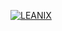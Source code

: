 [![LEANIX](https://blogger.googleusercontent.com/img/b/R29vZ2xl/AVvXsEi25FNIPxakjOSurzweiivHkH206Lf8M9FRhkVWjIt0uTZz78cm33ESec51Fm7KQsS9PzWPIlIuJCF2mKUCwLBHYqbo5wcdtGYobsTvZB_GecBC9il-re-GY40IzrZZduERiqzfs7TKHvxmaa41O7rJDbfZCVECFT8fcDl5S5DzYumP-ZlX_86Glqn5/s16000/tryleanix.png)](https://atozsupplement.com/leanix-keto-gummies/)
